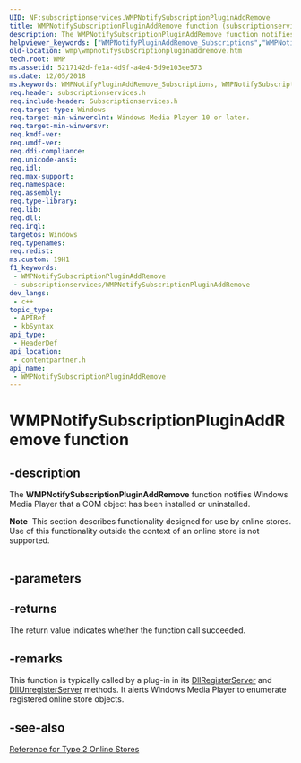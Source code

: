 ```yaml
---
UID: NF:subscriptionservices.WMPNotifySubscriptionPluginAddRemove
title: WMPNotifySubscriptionPluginAddRemove function (subscriptionservices.h)
description: The WMPNotifySubscriptionPluginAddRemove function notifies Windows Media Player that a COM object has been installed or uninstalled.
helpviewer_keywords: ["WMPNotifyPluginAddRemove_Subscriptions","WMPNotifySubscriptionPluginAddRemove","WMPNotifySubscriptionPluginAddRemove function [Windows Media Player]","contentpartner/WMPNotifySubscriptionPluginAddRemove","wmp.wmpnotifysubscriptionpluginaddremove"]
old-location: wmp\wmpnotifysubscriptionpluginaddremove.htm
tech.root: WMP
ms.assetid: 5217142d-fe1a-4d9f-a4e4-5d9e103ee573
ms.date: 12/05/2018
ms.keywords: WMPNotifyPluginAddRemove_Subscriptions, WMPNotifySubscriptionPluginAddRemove, WMPNotifySubscriptionPluginAddRemove function [Windows Media Player], contentpartner/WMPNotifySubscriptionPluginAddRemove, wmp.wmpnotifysubscriptionpluginaddremove
req.header: subscriptionservices.h
req.include-header: Subscriptionservices.h
req.target-type: Windows
req.target-min-winverclnt: Windows Media Player 10 or later.
req.target-min-winversvr: 
req.kmdf-ver: 
req.umdf-ver: 
req.ddi-compliance: 
req.unicode-ansi: 
req.idl: 
req.max-support: 
req.namespace: 
req.assembly: 
req.type-library: 
req.lib: 
req.dll: 
req.irql: 
targetos: Windows
req.typenames: 
req.redist: 
ms.custom: 19H1
f1_keywords:
 - WMPNotifySubscriptionPluginAddRemove
 - subscriptionservices/WMPNotifySubscriptionPluginAddRemove
dev_langs:
 - c++
topic_type:
 - APIRef
 - kbSyntax
api_type:
 - HeaderDef
api_location:
 - contentpartner.h
api_name:
 - WMPNotifySubscriptionPluginAddRemove
---
```


# WMPNotifySubscriptionPluginAddRemove function


## -description

The <b>WMPNotifySubscriptionPluginAddRemove</b> function notifies Windows Media Player that a COM object has been installed or uninstalled.
<div class="alert"><b>Note</b>  This section describes functionality designed for use by online stores. Use of this functionality outside the context of an online store is not supported.</div><div> </div>

## -parameters

## -returns

The return value indicates whether the function call succeeded.

## -remarks

This function is typically called by a plug-in in its <a href="https://docs.microsoft.com/windows/desktop/api/olectl/nf-olectl-dllregisterserver">DllRegisterServer</a> and <a href="https://docs.microsoft.com/windows/desktop/api/olectl/nf-olectl-dllunregisterserver">DllUnregisterServer</a> methods. It alerts Windows Media Player to enumerate registered online store objects.

## -see-also

<a href="https://docs.microsoft.com/windows/desktop/WMP/reference-for-type-2-online-stores">Reference for Type 2 Online Stores</a>

